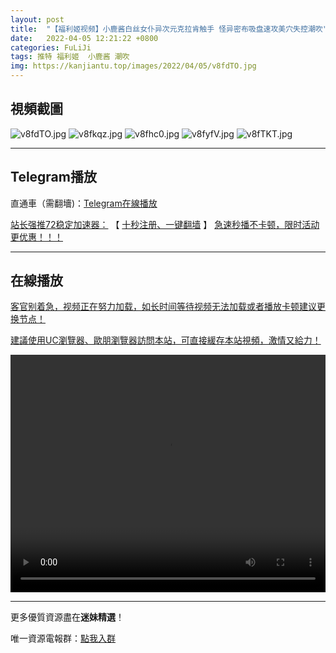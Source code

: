```yaml
---
layout: post
title:  "【福利姬视频】小鹿酱白丝女仆异次元克拉肯触手 怪异密布吸盘速攻美穴失控潮吹"
date:   2022-04-05 12:21:22 +0800
categories: FuLiJi
tags: 推特 福利姬  小鹿酱 潮吹
img: https://kanjiantu.top/images/2022/04/05/v8fdTO.jpg
---
```



## 視頻截圖

![v8fdTO.jpg](https://kanjiantu.top/images/2022/04/05/v8fdTO.jpg)
![v8fkqz.jpg](https://kanjiantu.top/images/2022/04/05/v8fkqz.jpg)
![v8fhc0.jpg](https://kanjiantu.top/images/2022/04/05/v8fhc0.jpg)
![v8fyfV.jpg](https://kanjiantu.top/images/2022/04/05/v8fyfV.jpg)
![v8fTKT.jpg](https://kanjiantu.top/images/2022/04/05/v8fTKT.jpg)

* * *
## Telegram播放

直通車（需翻墻)：[Telegram在線播放](https://t.me/mimeijingxuan/457)

<u>站长强推72稳定加速器：</u> 【 [十秒注册、一键翻墙](https://72vpn.xyz/#/register?code=mimei) 】
<u>  急速秒播不卡顿，限时活动更优惠！！！</u>
* * *
## 在線播放
<u>客官别着急，视频正在努力加载，如长时间等待视频无法加载或者播放卡顿建议更换节点！</u>

<u>建議使用UC瀏覽器、歐朋瀏覽器訪問本站，可直接緩存本站視頻，激情又給力！</u>
<center><video src="https://cdn.publer.io/uploads/videos/624b297edb27970eb8dc5882/b1438e150a755c30438a14a34de71038.mp4" width="100%" height="380px" controls="controls"></video></center>

* * *
更多優質資源盡在**迷妹精選**！

唯一資源電報群：[點我入群](https://t.me/mimeijingxuan)



